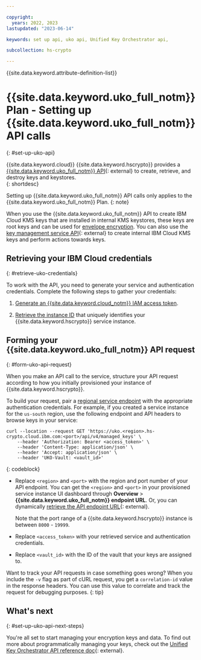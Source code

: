 ```yaml
---

copyright:
  years: 2022, 2023
lastupdated: "2023-06-14"

keywords: set up api, uko api, Unified Key Orchestrator api, 

subcollection: hs-crypto

---
```


{{site.data.keyword.attribute-definition-list}}



# {{site.data.keyword.uko_full_notm}} Plan - Setting up {{site.data.keyword.uko_full_notm}} API calls
{: #set-up-uko-api}

{{site.data.keyword.cloud}} {{site.data.keyword.hscrypto}} provides a [{{site.data.keyword.uko_full_notm}} API](/apidocs/uko){: external} to create, retrieve, and destroy keys and keystores.  
{: shortdesc}

Setting up {{site.data.keyword.uko_full_notm}} API calls only applies to the {{site.data.keyword.uko_full_notm}} Plan.
{: note}

When you use the {{site.data.keyword.uko_full_notm}} API to create IBM Cloud KMS keys that are installed in internal KMS keystores, these keys are root keys and can be used for [envelope encryption](/docs/hs-crypto?topic=hs-crypto-envelope-encryption). You can also use the [key management service API](/apidocs/hs-crypto){: external} to create internal IBM Cloud KMS keys and perform actions towards keys.

## Retrieving your IBM Cloud credentials
{: #retrieve-uko-credentials}

To work with the API, you need to generate your service and authentication credentials. Complete the following steps to gather your credentials:

1. [Generate an {{site.data.keyword.cloud_notm}} IAM access token](/docs/hs-crypto?topic=hs-crypto-uko-retrieve-access-token).

2. [Retrieve the instance ID](/docs/hs-crypto?topic=hs-crypto-uko-retrieve-instance-ID) that uniquely identifies your {{site.data.keyword.hscrypto}} service instance.

## Forming your {{site.data.keyword.uko_full_notm}} API request
{: #form-uko-api-request}

When you make an API call to the service, structure your API request according to how you initially provisioned your instance of {{site.data.keyword.hscrypto}}.

To build your request, pair a [regional service endpoint](/docs/hs-crypto?topic=hs-crypto-regions) with the appropriate authentication credentials. For example, if you created a service instance for the `us-south` region, use the following endpoint and API headers to browse keys in your service:

```cURL
curl --location --request GET 'https://uko.<region>.hs-crypto.cloud.ibm.com:<port>/api/v4/managed_keys' \
    --header 'Authorization: Bearer <access_token>' \ 
    --header 'Content-Type: application/json' \
    --header 'Accept: application/json' \ 
    --header 'UKO-Vault: <vault_id>'
```
{: codeblock}

* Replace `<region>` and `<port>` with the region and port number of your API endpoint. You can get the `<region>` and `<port>` in your provisioned service instance UI dashboard through **Overview** &gt; **{{site.data.keyword.uko_full_notm}} endpoint URL**. Or, you can dynamically [retrieve the API endpoint URL](/apidocs/uko#endpoint-urls){: external}. 
    
    Note that the port range of a {{site.data.keyword.hscrypto}} instance is between `8000` - `19999`.
    
* Replace `<access_token>` with your retrieved service and authentication credentials.
* Replace `<vault_id>` with the ID of the vault that your keys are assigned to.

Want to track your API requests in case something goes wrong? When you include the `-v` flag as part of cURL request, you get a `correlation-id` value in the response headers. You can use this value to correlate and track the request for debugging purposes.
{: tip}


## What's next
{: #set-up-uko-api-next-steps}

You're all set to start managing your encryption keys and data. To find out more about programmatically managing your keys, check out the [Unified Key Orchestrator API reference doc](/apidocs/uko){: external}.

